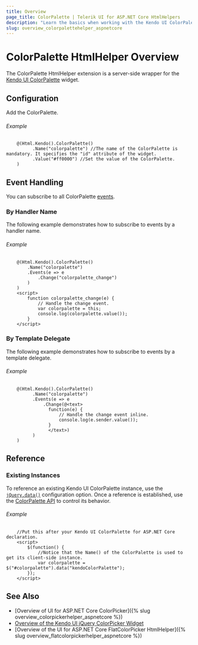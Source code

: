 ```yaml
---
title: Overview
page_title: ColorPalette | Telerik UI for ASP.NET Core HtmlHelpers
description: "Learn the basics when working with the Kendo UI ColorPalette HtmlHelper for ASP.NET Core (MVC 6 or ASP.NET Core MVC)."
slug: overview_colorpalettehelper_aspnetcore
---
```


# ColorPalette HtmlHelper Overview

The ColorPalette HtmlHelper extension is a server-side wrapper for the [Kendo UI ColorPalette](https://docs.telerik.com/kendo-ui/api/javascript/ui/colorpalette) widget.

## Configuration

Add the ColorPalette.

###### Example

```
    @(Html.Kendo().ColorPalette()
          .Name("colorpalette") //The name of the ColorPalette is mandatory. It specifies the "id" attribute of the widget.
          .Value("#ff0000") //Set the value of the ColorPalette.
    )
```

## Event Handling

You can subscribe to all ColorPalette [events](https://docs.telerik.com/kendo-ui/api/javascript/ui/colorpalette#events).

### By Handler Name

The following example demonstrates how to subscribe to events by a handler name.

###### Example

```
    @(Html.Kendo().ColorPalette()
        .Name("colorpalette")
        .Events(e => e
            .Change("colorpalette_change")
        )
    )
    <script>
        function colorpalette_change(e) {
            // Handle the change event.
            var colorpalette = this;
            console.log(colorpalette.value());
        }
    </script>
```

### By Template Delegate

The following example demonstrates how to subscribe to events by a template delegate.

###### Example

```
    @(Html.Kendo().ColorPalette()
          .Name("colorpalette")
          .Events(e => e
              .Change(@<text>
                function(e) {
                    // Handle the change event inline.
                    console.log(e.sender.value());
                }
                </text>)
          )
    )
```

## Reference

### Existing Instances

To reference an existing Kendo UI ColorPalette instance, use the [`jQuery.data()`](https://api.jquery.com/jQuery.data/) configuration option. Once a reference is established, use the [ColorPalette API](https://docs.telerik.com/kendo-ui/api/javascript/ui/colorpalette#methods) to control its behavior.

###### Example

        //Put this after your Kendo UI ColorPalette for ASP.NET Core declaration.
        <script>
            $(function() {
                //Notice that the Name() of the ColorPalette is used to get its client-side instance.
                var colorpalette = $("#colorpalette").data("kendoColorPalette");
            });
        </script>

## See Also

* [Overview of UI for ASP.NET Core ColorPicker]({% slug overview_colorpickerhelper_aspnetcore %})
* [Overview of the Kendo UI jQuery ColorPicker Widget](http://docs.telerik.com/kendo-ui/controls/editors/colorpicker/overview)
* [Overview of the UI for ASP.NET Core FlatColorPicker HtmlHelper]({% slug overview_flatcolorpickerhelper_aspnetcore %})
